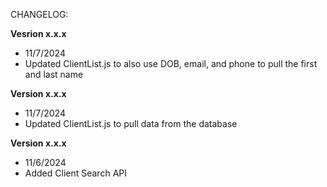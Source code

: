CHANGELOG:

**Vesrion x.x.x**
- 11/7/2024
- Updated ClientList.js to also use DOB, email, and phone to pull the first and last name

**Version x.x.x**
- 11/7/2024
- Updated ClientList.js to pull data from the database

**Version x.x.x**
- 11/6/2024
- Added Client Search API